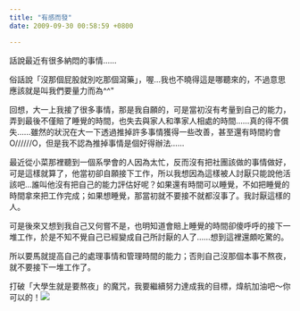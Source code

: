 ```yaml
---
title: "有感而發"
date: 2009-09-30 00:58:59 +0800

---
```



話說最近有很多納悶的事情&hellip;&hellip;



俗話說「沒那個屁股就別吃那個瀉藥」，喔&hellip;我也不曉得這是哪聽來的，不過意思應該就是叫我們要量力而為^^"



回想，大一上我接了很多事情，那是我自願的，可是當初沒有考量到自己的能力，弄到最後不僅賠了睡覺的時間，也失去與家人和準家人相處的時間&hellip;&hellip;真的得不償失&hellip;&hellip;雖然的狀況在大一下透過推掉許多事情獲得一些改善，甚至還有時間約會O//////O，但是我不認為推掉事情是個好得辦法&hellip;&hellip;



最近從小菜那裡聽到一個系學會的人因為太忙，反而沒有把社團該做的事情做好，可是這樣就算了，他當初卻自願接下工作，所以我想因為這樣被人討厭只能說他活該吧&hellip;誰叫他沒有把自己的能力評估好呢？如果還有時間可以睡覺，不如把睡覺的時間拿來把工作完成；如果想睡覺，那當初就不要接不就都沒事了。我討厭這樣的人。



可是後來又想到我自己又何嘗不是，也明知道會賠上睡覺的時間卻傻呼呼的接下一堆工作，於是不知不覺自己已經變成自己所討厭的人了&hellip;&hellip;想到這裡還頗吃驚的。



所以要馬就提高自己的處理事情和管理時間的能力；否則自己沒那個本事不熬夜，就不要接下一堆工作了。



打破「大學生就是要熬夜」的魔咒，我要繼續努力達成我的目標，煒航加油吧～你可以的！![](/images/slum-area/93_m87.gif)



&nbsp;



